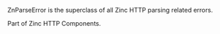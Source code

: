 ZnParseError is the superclass of all Zinc HTTP parsing related errors.Part of Zinc HTTP Components.